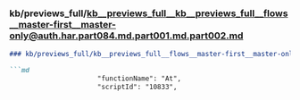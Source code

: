 ### kb/previews_full/kb__previews_full__kb__previews_full__flows__master-first__master-only@auth.har.part084.md.part001.md.part002.md

```md
### kb/previews_full/kb__previews_full__flows__master-first__master-only@auth.har.part084.md.part001.md (part 002)

```md
                      "functionName": "At",
                      "scriptId": "10833",
     
```

```

```
